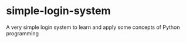 # simple-login-system
A very simple login system to learn and apply some concepts of Python programming
